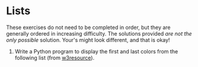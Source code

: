 # Lists

These exercises do not need to be completed in order, but they are generally ordered in increasing difficulty. The solutions provided _are not the only possible_ solution. Your's might look different, and that is okay!

1. Write a Python program to display the first and last colors from the following list (from [w3resource](https://www.w3resource.com/python-exercises/python-basic-exercises.php)).
